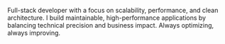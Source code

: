 Full-stack developer with a focus on scalability, performance, and clean architecture. I build maintainable, high-performance applications by balancing technical precision and business impact. Always optimizing, always improving.
